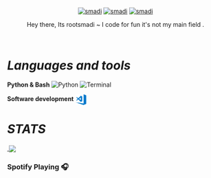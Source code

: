 #                                                                    

<p align="center">
<a href="https://instagram.com/rootsmadi" target="blank"><img align="center" src="https://cdn.jsdelivr.net/npm/simple-icons@3.0.1/icons/instagram.svg" alt="smadi" height="20" width="20" /></a>
<a href="https://linkedin.com/in/saud-smadi" target="blank"><img align="center" src="https://cdn.jsdelivr.net/npm/simple-icons@3.0.1/icons/linkedin.svg" alt="smadi" height="20" width="20" /></a>
<a href="https://t.me/rootsmadi" target="blank"><img align="center" src="https://cdn.jsdelivr.net/npm/simple-icons@3.0.1/icons/telegram.svg" alt="smadi" height="20" width="20" /></a>
</p>

<p align="center"> Hey there, Its rootsmadi ~ I code </> for fun it's not my main field .</p>
<p align="center"> <img src="https://komarev.com/ghpvc/?username=rootsmadi" alt="" /> </p>


#                                                                    *Languages and tools*

**Python & Bash**
 <img align="" alt="Python" width="25px" src="https://brandslogos.com/wp-content/uploads/images/large/python-logo-black-and-white.png" />
 <img align="" alt="Terminal" width="25px" src="https://bashlogo.com/img/symbol/png/full_colored_light.png" />
 
**Software development**
 <img align="center" alt="Visual Studio Code" width="25px" src="https://raw.githubusercontent.com/github/explore/80688e429a7d4ef2fca1e82350fe8e3517d3494d/topics/visual-studio-code/visual-studio-code.png" />


#                                                                    *STATS*

<a href="https://github.com/anuraghazra/github-readme-stats">
  <img align="center" src="https://github-readme-stats.vercel.app/api?username=rootsmadi&show_icons=true&include_all_commits=true&theme=dark" alt="" />
</a>
<a href="https://github.com/anuraghazra/github-readme-stats">
  <!-- Change the `github-readme-stats.anuraghazra1.vercel.app` to `github-readme-stats.vercel.app`  -->
  <img align="center" src="https://github-readme-stats.vercel.app/api/top-langs/?username=rootsmadi&layout=compact&theme=dark" />
</a>

### Spotify Playing 🎧

[<img src="https://now-playing-codestackr.vercel.app/api/spotify-playing" alt="" width="350" />]()
